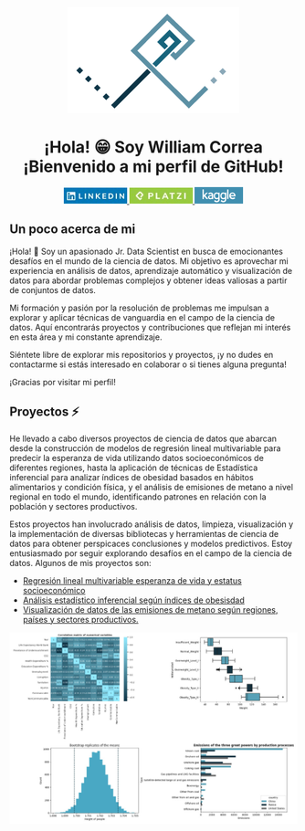 <p align="center">
  <img src="Logo-persona_Fondo_blanco.png" alt="Logo_personal">
</p>
<h1 align="center">¡Hola! 😁
Soy William Correa <br>
¡Bienvenido a mi perfil de GitHub! </h1>


<p align="center">
  <a href="https://www.linkedin.com/in/william-camilo-correa-sandoval-740a3b229/">
    <img src="boton_linkedin.jpeg" alt="Botón LinkedIn">
  </a>
  <a href="https://platzi.com/p/williamccs/">
    <img src="boton_platzi.jpeg" alt="Botón Platzi">
  </a>
  
  <a href="www.kaggle.com/williamccs/code">
    <img src="logo_kaggle.png" alt="Botón Kaggle">
  </a>
  
</p>

## Un poco acerca de mi

<p >
¡Hola! 👋
Soy un apasionado Jr. Data Scientist en busca de emocionantes desafíos en el mundo de la ciencia de datos. Mi objetivo es aprovechar mi experiencia en análisis de datos, aprendizaje automático y visualización de datos para abordar problemas complejos y obtener ideas valiosas a partir de conjuntos de datos.

Mi formación y pasión por la resolución de problemas me impulsan a explorar y aplicar técnicas de vanguardia en el campo de la ciencia de datos. Aquí encontrarás proyectos y contribuciones que reflejan mi interés en esta área y mi constante aprendizaje.

Siéntete libre de explorar mis repositorios y proyectos, ¡y no dudes en contactarme si estás interesado en colaborar o si tienes alguna pregunta!

¡Gracias por visitar mi perfil!
</p>

## Proyectos ⚡

<p>
He llevado a cabo diversos proyectos de ciencia de datos que abarcan desde la construcción de modelos de regresión lineal multivariable para predecir la esperanza de vida utilizando datos socioeconómicos de diferentes regiones, hasta la aplicación de técnicas de Estadística inferencial para analizar índices de obesidad basados en hábitos alimentarios y condición física, y el análisis de emisiones de metano a nivel regional en todo el mundo, identificando patrones en relación con la población y sectores productivos.

  Estos proyectos han involucrado análisis de datos, limpieza, visualización y la implementación de diversas bibliotecas y herramientas de ciencia de datos para obtener perspicaces conclusiones y modelos predictivos. Estoy entusiasmado por seguir explorando desafíos en el campo de la ciencia de datos.
 Algunos de mis proyectos son:
 </p>

* [Regresión lineal multivariable esperanza de vida y estatus socioeconómico](https://github.com/William-CCS96/linear_regression_life_expectancy_and_socioeconomic)
* [Análisis estadístico inferencial según índices de obesisdad](https://github.com/William-CCS96/inferential_statitics_obesity_dataset-introduction)
* [Visualización de datos de las emisiones de metano según regiones, países y sectores productivos.](https://github.com/William-CCS96/matplotlib_seaborn_libraries_global_methane_emissions)

<p align="center">
  <img src="Visualizaciones_proyectos.jpg" alt="Visualizaciones proyectos.jpg">
</p>
<!--
**William-CCS96/William-CCS96** is a ✨ _special_ ✨ repository because its `README.md` (this file) appears on your GitHub profile.

Here are some ideas to get you started:

- 🔭 I’m currently working on ...
- 🌱 I’m currently learning ...
- 👯 I’m looking to collaborate on ...
- 🤔 I’m looking for help with ...
- 💬 Ask me about ...
- 📫 How to reach me: ...
- 😄 Pronouns: ...
- ⚡ Fun fact: ...
-->
